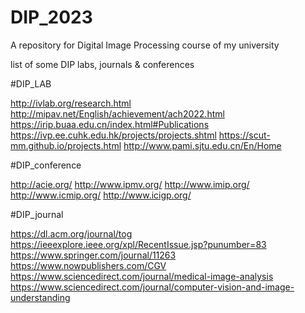 # DIP_2023
A repository for Digital Image Processing course of my university



list of some DIP labs, journals & conferences

#DIP_LAB

http://ivlab.org/research.html
http://mipav.net/English/achievement/ach2022.html
https://irip.buaa.edu.cn/index.html#Publications
https://ivp.ee.cuhk.edu.hk/projects/projects.shtml
https://scut-mm.github.io/projects.html
http://www.pami.sjtu.edu.cn/En/Home

#DIP_conference

http://acie.org/
http://www.ipmv.org/
http://www.imip.org/
http://www.icmip.org/
http://www.icigp.org/

#DIP_journal

https://dl.acm.org/journal/tog
https://ieeexplore.ieee.org/xpl/RecentIssue.jsp?punumber=83
https://www.springer.com/journal/11263
https://www.nowpublishers.com/CGV
https://www.sciencedirect.com/journal/medical-image-analysis
https://www.sciencedirect.com/journal/computer-vision-and-image-understanding


